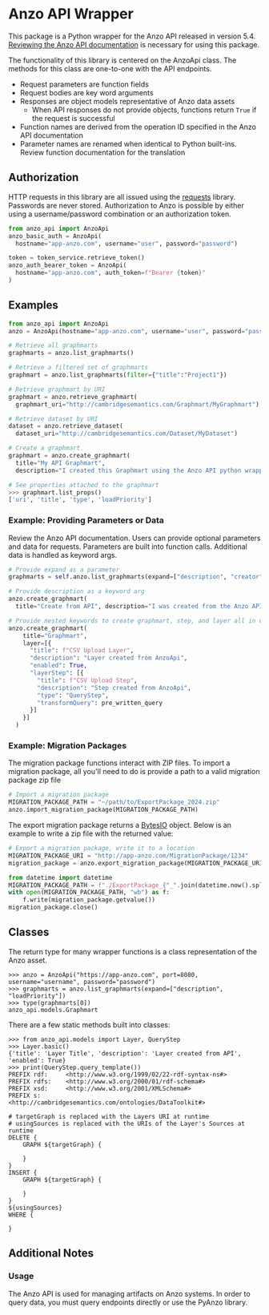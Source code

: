 # Anzo API Wrapper

This package is a Python wrapper for the Anzo API released in version 5.4.
[Reviewing the Anzo API documentation](https://docs.cambridgesemantics.com/anzo/v5.4/api/#/) is necessary for using this
package.

The functionality of this library is centered on the AnzoApi class. The methods for this class are one-to-one with the 
API endpoints.
- Request parameters are function fields
- Request bodies are key word arguments
- Responses are object models representative of Anzo data assets
  - When API responses do not provide objects, functions return `True` if the request is successful
- Function names are derived from the operation ID specified in the Anzo API documentation
- Parameter names are renamed when identical to Python built-ins. Review function documentation for the translation

## Authorization
HTTP requests in this library are all issued using the [requests](https://requests.readthedocs.io/en/latest/) library. 
Passwords are never stored. Authorization to Anzo is possible by either using a username/password combination or an
authorization token.
```python
from anzo_api import AnzoApi
anzo_basic_auth = AnzoApi(
  hostname="app-anzo.com", username="user", password="password")

token = token_service.retrieve_token()
anzo_auth_bearer_token = AnzoApi(
  hostname="app-anzo.com", auth_token=f"Bearer {token}"
)
```

## Examples
```python
from anzo_api import AnzoApi
anzo = AnzoApi(hostname="app-anzo.com", username="user", password="password")

# Retrieve all graphmarts
graphmarts = anzo.list_graphmarts()

# Retrieve a filtered set of graphmarts
graphmart = anzo.list_graphmarts(filter={"title":"Project1"})

# Retrieve graphmart by URI
graphmart = anzo.retrieve_graphmart(
  graphmart_uri="http://cambridgesemantics.com/Graphmart/MyGraphmart")

# Retrieve dataset by URI
dataset = anzo.retrieve_dataset(
  dataset_uri="http://cambridgesemantics.com/Dataset/MyDataset")

# Create a graphmart
graphmart = anzo.create_graphmart(
  title="My API Graphmart", 
  description="I created this Graphmart using the Anzo API python wrapper")
```
```python
# See properties attached to the graphmart
>>> graphmart.list_props()
['uri', 'title', 'type', 'loadPriority']
```

### Example: Providing Parameters or Data
Review the Anzo API documentation. Users can provide optional parameters and data for requests. Parameters are 
built into function calls. Additional data is handled as keyword args.
```python
# Provide expand as a parameter
graphmarts = self.anzo.list_graphmarts(expand=["description", "creator"])

# Provide description as a keyword arg
anzo.create_graphmart(
  title="Create from API", description="I was created from the Anzo API.")

# Provide nested keywords to create graphmart, step, and layer all in one go
anzo.create_graphmart(
    title="Graphmart",
    layer=[{
      "title": f"CSV Upload Layer",
      "description": "Layer created from AnzoApi",
      "enabled": True,
      "layerStep": [{
        "title": f"CSV Upload Step",
        "description": "Step created from AnzoApi",
        "type": "QueryStep",
        "transformQuery": pre_written_query
      }]
    }]
  )
```
### Example: Migration Packages
The migration package functions interact with ZIP files. To import a migration package, all you'll need to do is provide
a path to a valid migration package zip file 
```python
# Import a migration package
MIGRATION_PACKAGE_PATH = "~/path/to/ExportPackage_2024.zip"
anzo.import_migration_package(MIGRATION_PACKAGE_PATH)
```

The export migration package returns a [BytesIO](https://docs.python.org/3/library/io.html#io.BytesIO) object. Below is an example to write a zip file with the returned value:
```python
# Export a migration package, write it to a location
MIGRATION_PACKAGE_URI = "http://app-anzo.com/MigrationPackage/1234"
migration_package = anzo.export_migration_package(MIGRATION_PACKAGE_URI)

from datetime import datetime
MIGRATION_PACKAGE_PATH = f"./ExportPackage_{"_".join(datetime.now().split(" "))}.zip"
with open(MIGRATION_PACKAGE_PATH, "wb") as f:
    f.write(migration_package.getvalue())
migration_package.close()
```


## Classes
The return type for many wrapper functions is a class representation of the Anzo asset.
```commandline
>>> anzo = AnzoApi("https://app-anzo.com", port=8080, username="username", password="password")
>>> graphmarts = anzo.list_graphmarts(expand=["description", "loadPriority"])
>>> type(graphmarts[0])
anzo_api.models.Graphmart
```
There are a few static methods built into classes:
```commandline
>>> from anzo_api.models import Layer, QueryStep
>>> Layer.basic()
{'title': 'Layer Title', 'description': 'Layer created from API', 'enabled': True}
>>> print(QueryStep.query_template())
PREFIX rdf:     <http://www.w3.org/1999/02/22-rdf-syntax-ns#>
PREFIX rdfs:    <http://www.w3.org/2000/01/rdf-schema#>
PREFIX xsd:     <http://www.w3.org/2001/XMLSchema#>
PREFIX s:       <http://cambridgesemantics.com/ontologies/DataToolkit#>

# targetGraph is replaced with the Layers URI at runtime
# usingSources is replaced with the URIs of the Layer's Sources at runtime
DELETE {
    GRAPH ${targetGraph} {

    }
}
INSERT {
    GRAPH ${targetGraph} {

    }
}
${usingSources}
WHERE {

}
```
## Additional Notes
### Usage
The Anzo API is used for managing artifacts on Anzo systems. In order to query data, you must query endpoints directly
or use the PyAnzo library.
